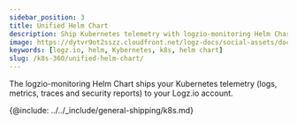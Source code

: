```yaml
---
sidebar_position: 3
title: Unified Helm Chart
description: Ship Kubernetes telemetry with logzio-monitoring Helm Chart
image: https://dytvr9ot2sszz.cloudfront.net/logz-docs/social-assets/docs-social.jpg
keywords: [logz.io, helm, Kybernetes, k8s, helm chart]
slug: /k8s-360/unified-helm-chart/
---
```


The logzio-monitoring Helm Chart ships your Kubernetes telemetry (logs, metrics, traces and security reports) to your Logz.io account.

{@include: ../../_include/general-shipping/k8s.md}   

